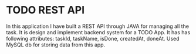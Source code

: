 # TODO REST API
In this application I have built a REST API through JAVA for managing all the task.  It is design and implement backend system for a TODO App. It has has following attributes: taskId, taskName, isDone, createdAt, doneAt. Used MySQL db for storing data from this app.
